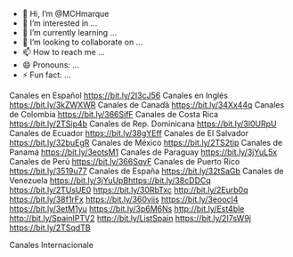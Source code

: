 - 👋 Hi, I’m @MCHmarque
- 👀 I’m interested in ...
- 🌱 I’m currently learning ...
- 💞️ I’m looking to collaborate on ...
- 📫 How to reach me ...
- 😄 Pronouns: ...
- ⚡ Fun fact: ...

<!---
MCHmarque/MCHmarque is a ✨ special ✨ repository because its `README.md` (this file) appears on your GitHub profile.
You can click the Preview link to take a look at your changes.
--->
Canales en Español	https://bit.ly/2I3cJ56
Canales en Inglés	https://bit.ly/3kZWXWR
Canales de Canadá	https://bit.ly/34Xx44q
Canales de Colombia	https://bit.ly/366SifF
Canales de Costa Rica	https://bit.ly/2TSip4b
Canales de Rep. Dominicana	https://bit.ly/3l0URpU
Canales de Ecuador	https://bit.ly/38gYEff
Canales de El Salvador	https://bit.ly/32buEgR
Canales de México	https://bit.ly/2TS2tip
Canales de Panamá	https://bit.ly/3eotsM1
Canales de Paraguay	https://bit.ly/3jYuL5x
Canales de Perú	https://bit.ly/366SqvF
Canales de Puerto Rico	https://bit.ly/3519u77
Canales de España	https://bit.ly/32tSaGb
Canales de Venezuela	https://bit.ly/3jYuUpBhttps://bit.ly/38cDDCq
https://bit.ly/2TUsUE0
https://bit.ly/30RbTxc
http://bit.ly/2Eurb0q
https://bit.ly/38f1rFx
https://bit.ly/360viis
https://bit.ly/3eoocI4
https://bit.ly/3etM1yu
https://bit.ly/3p6M6Ns
http://bit.ly/Est4ble
http://bit.ly/SpainIPTV2
http://bit.ly/ListSpain
https://bit.ly/2I7sW9j
https://bit.ly/2TSqdTB

Canales Internacionale
